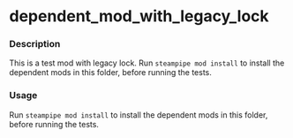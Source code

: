 # dependent_mod_with_legacy_lock

### Description

This is a test mod with legacy lock. Run `steampipe mod install` to install the dependent mods in this folder, before running the tests.

### Usage

Run `steampipe mod install` to install the dependent mods in this folder, before running the tests.